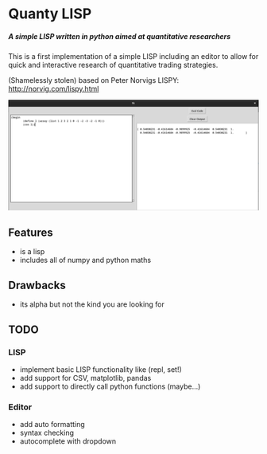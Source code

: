 # Quanty LISP
##### A simple LISP written in python aimed at quantitative researchers

This is a first implementation of a simple LISP including
an editor to allow for quick and interactive research of quantitative trading strategies.

(Shamelessly stolen) based on Peter Norvigs LISPY: http://norvig.com/lispy.html

![Screenshot of the software](./imgs/screenshot.png)
## Features
* is a lisp
* includes all of numpy and python maths

## Drawbacks
* its alpha but not the kind you are looking for

## TODO
### LISP
* implement basic LISP functionality like (repl, set!)
* add support for CSV, matplotlib, pandas
* add support to directly call python functions (maybe...)
### Editor
* add auto formatting
* syntax checking
* autocomplete with dropdown

